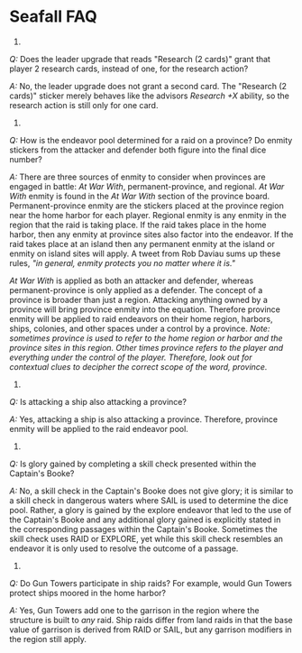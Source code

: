 # Seafall FAQ
1.  
  *Q:* Does the leader upgrade that reads "Research (2 cards)" grant that player 2 research cards, instead of one, for the research action?

  *A:* No, the leader upgrade does not grant a second card.  The "Research (2 cards)" sticker merely behaves like the advisors *Research +X* ability, so the research action is still only for one card.

1.  
  *Q:*  How is the endeavor pool determined for a raid on a province? Do enmity stickers from the attacker and defender both figure into the final dice number?

  *A:*  There are three sources of enmity to consider when provinces are engaged in battle: *At War With*, permanent-province, and regional. *At War With* enmity is found in the *At War With* section of the province board. Permanent-province enmity are the stickers placed at the province region near the home harbor for each player. Regional enmity is any enmity in the region that the raid is taking place. If the raid takes place in the home harbor, then any enmity at province sites also factor into the endeavor. If the raid takes place at an island then any permanent enmity at the island or enmity on island sites will apply. A tweet from Rob Daviau sums up these rules, *"in general, enmity protects you no matter where it is."*

  *At War With* is applied as both an attacker and defender, whereas permanent-province is only applied as a defender. The concept of a province is broader than just a region. Attacking anything owned by a province will bring province enmity into the equation. Therefore province enmity will be applied to raid endeavors on their home region, harbors, ships, colonies, and other spaces under a control by a province. *Note: sometimes province is used to refer to the home region or harbor and the province sites in this region. Other times province refers to the player and everything under the control of the player. Therefore, look out for contextual clues to decipher the correct scope of the word, province.*

1.  
  *Q:* Is attacking a ship also attacking a province?

  *A:* Yes, attacking a ship is also attacking a province. Therefore, province enmity will be applied to the raid endeavor pool.

1.  
  *Q:* Is glory gained by completing a skill check presented within the Captain's Booke?

  *A:* No, a skill check in the Captain's Booke does not give glory; it is similar to a skill check in dangerous waters where SAIL is used to determine the dice pool. Rather, a glory is gained by the explore endeavor that led to the use of the Captain's Booke and any additional glory gained is explicitly stated in the corresponding passages within the Captain's Booke. Sometimes the skill check uses RAID or EXPLORE, yet while this skill check resembles an endeavor it is only used to resolve the outcome of a passage.

1.  
  *Q:* Do Gun Towers participate in ship raids? For example, would Gun Towers protect ships moored in the home harbor?

  *A:* Yes, Gun Towers add one to the garrison in the region where the structure is built to *any* raid. Ship raids differ from land raids in that the base value of garrison is derived from RAID or SAIL, but any garrison modifiers in the region still apply.
